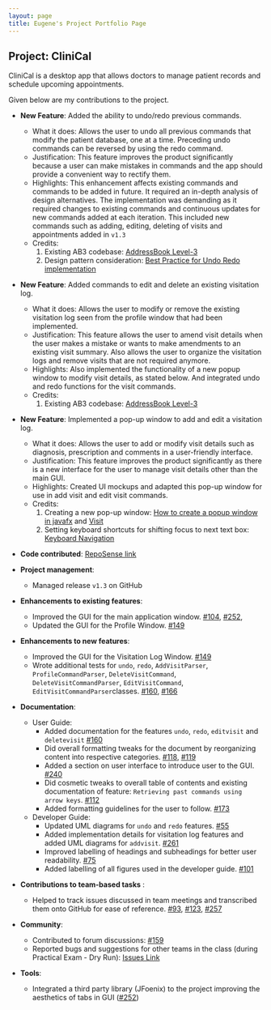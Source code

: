 ```yaml
---
layout: page
title: Eugene's Project Portfolio Page
---
```


## Project: CliniCal

CliniCal is a desktop app that allows doctors to manage patient records and schedule upcoming appointments.

Given below are my contributions to the project.

* **New Feature**: Added the ability to undo/redo previous commands.
  * What it does: Allows the user to undo all previous commands that modify the patient database, one at a time. Preceding undo commands can be reversed by using the redo command.
  * Justification: This feature improves the product significantly because a user can make mistakes in commands and the app should provide a convenient way to rectify them.
  * Highlights: This enhancement affects existing commands and commands to be added in future. It required an in-depth analysis of design alternatives. 
  The implementation was demanding as it required changes to existing commands and continuous updates for new commands added at each iteration. This included new commands such as adding, editing, deleting of visits and appointments added in `v1.3`
  * Credits:
    1. Existing AB3 codebase: [AddressBook Level-3](https://github.com/se-edu/addressbook-level3)
    2. Design pattern consideration: [Best Practice for Undo Redo implementation](https://stackoverflow.com/questions/1915907/best-practice-for-undo-redo-implementation)
    
* **New Feature**: Added commands to edit and delete an existing visitation log.
  * What it does: Allows the user to modify or remove the existing visitation log seen from the profile window that had been implemented.
  * Justification: This feature allows the user to amend visit details when the user makes a mistake or wants to make amendments to an existing visit summary. Also allows the user to organize the visitation logs and remove visits that are not required anymore.
  * Highlights: Also implemented the functionality of a new popup window to modify visit details, as stated below. And integrated undo and redo functions for the visit commands.
  * Credits: 
    1. Existing AB3 codebase: [AddressBook Level-3](https://github.com/se-edu/addressbook-level3)

* **New Feature**: Implemented a pop-up window to add and edit a visitation log.
  * What it does: Allows the user to add or modify visit details such as diagnosis, prescription and comments in a user-friendly interface.
  * Justification: This feature improves the product significantly as there is a new interface for the user to manage visit details other than the main GUI.
  * Highlights: Created UI mockups and adapted this pop-up window for use in add visit and edit visit commands.
  * Credits: 
    1. Creating a new pop-up window: [How to create a popup window in javafx](https://stackoverflow.com/questions/22166610/how-to-create-a-popup-windows-in-javafx) and [Visit](https://github.com/AY1920S1-CS2103T-F12-2/main)
    2. Setting keyboard shortcuts for shifting focus to next text box: [Keyboard Navigation](https://wiki.openjdk.java.net/display/OpenJFX/Keyboard+Navigation)

* **Code contributed**: [RepoSense link](https://nus-cs2103-ay2021s1.github.io/tp-dashboard/#breakdown=true&search=eugene3231)

* **Project management**:
  * Managed release `v1.3` on GitHub

* **Enhancements to existing features**:
  * Improved the GUI for the main application window. [\#104](https://github.com/AY2021S1-CS2103T-W11-4/tp/pull/104), [\#252](https://github.com/AY2021S1-CS2103T-W11-4/tp/pull/252), 
  * Updated the GUI for the Profile Window. [\#149](https://github.com/AY2021S1-CS2103T-W11-4/tp/pull/149)
  
* **Enhancements to new features**:
  * Improved the GUI for the Visitation Log Window. [\#149](https://github.com/AY2021S1-CS2103T-W11-4/tp/pull/149) 
  * Wrote additional tests for `undo`, `redo`, `AddVisitParser`, `ProfileCommandParser`, 
  `DeleteVisitCommand`, `DeleteVisitCommandParser`, `EditVisitCommand`, `EditVisitCommandParser`classes. [\#160](https://github.com/AY2021S1-CS2103T-W11-4/tp/pull/160), [\#166](https://github.com/AY2021S1-CS2103T-W11-4/tp/pull/166)

* **Documentation**:
  * User Guide:
    * Added documentation for the features `undo`, `redo`, `editvisit` and `deletevisit` [\#160](https://github.com/AY2021S1-CS2103T-W11-4/tp/pull/160)
    * Did overall formatting tweaks for the document by reorganizing content into respective categories. [\#118](https://github.com/AY2021S1-CS2103T-W11-4/tp/pull/118), [\#119](https://github.com/AY2021S1-CS2103T-W11-4/tp/pull/119)
    * Added a section on user interface to introduce user to the GUI. [\#240](https://github.com/AY2021S1-CS2103T-W11-4/tp/pull/240)
    * Did cosmetic tweaks to overall table of contents and existing documentation of feature: `Retrieving past commands using arrow keys`. [\#112](https://github.com/AY2021S1-CS2103T-W11-4/tp/pull/112)
    * Added formatting guidelines for the user to follow. [\#173](https://github.com/AY2021S1-CS2103T-W11-4/tp/pull/173)
  * Developer Guide:
    * Updated UML diagrams for `undo` and `redo` features. [\#55](https://github.com/AY2021S1-CS2103T-W11-4/tp/pull/55)
    * Added implementation details for visitation log features and added UML diagrams for `addvisit`. [\#261](https://github.com/AY2021S1-CS2103T-W11-4/tp/pull/261)
    * Improved labelling of headings and subheadings for better user readability. [\#75](https://github.com/AY2021S1-CS2103T-W11-4/tp/pull/75)
    * Added labelling of all figures used in the developer guide. [\#101](https://github.com/AY2021S1-CS2103T-W11-4/tp/pull/101)

* **Contributions to team-based tasks** :
  * Helped to track issues discussed in team meetings and transcribed them onto GitHub for ease of reference. [\#93](https://github.com/nus-cs2103-AY2021S1/forum/issues/93), [\#123](https://github.com/nus-cs2103-AY2021S1/forum/issues/123), [\#257](https://github.com/nus-cs2103-AY2021S1/forum/issues/257)

* **Community**:
  * Contributed to forum discussions: [\#159](https://github.com/nus-cs2103-AY2021S1/forum/issues/159)
  * Reported bugs and suggestions for other teams in the class (during Practical Exam - Dry Run): [Issues Link](https://github.com/eugene3231/ped/issues)

* **Tools**:
  * Integrated a third party library (JFoenix) to the project improving the aesthetics of tabs in GUI ([\#252](https://github.com/AY2021S1-CS2103T-W11-4/tp/pull/252))


